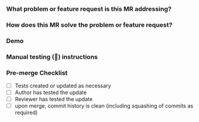 ### What problem or feature request is this MR addressing?

<!-- Include the issue link, and describe the problem briefly -->
<!-- Are parts of the issue being addressed, which parts not addressed? -->

### How does this MR solve the problem or feature request?

<!-- Technical notes on implementation -->

### Demo

<!-- api docs, images, or other useful info -->

### Manual testing (:tophat:) instructions

<!-- Provide the information a reviewer needs to confirm the PR works within the app -->

### Pre-merge Checklist

- [ ] Tests created or updated as necessary
- [ ] Author has tested the update
- [ ] Reviewer has tested the update
- [ ] upon merge, commit history is clean (including squashing of commits as required)
